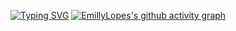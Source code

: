 [![Typing SVG](https://readme-typing-svg.demolab.com?font=Fira+Code&pause=1000&color=F718C2&width=435&lines=Hello+welcome+to+my+GitHub+profile;I'm+Emilly+Lopes+FullStack+developer)](https://git.io/typing-svg)
[![EmillyLopes's github activity graph](https://github-readme-activity-graph.vercel.app/graph?username=EmillyLopes&theme=rogue)](https://github.com/EmillyLopes/github-readme-activity-graph)

